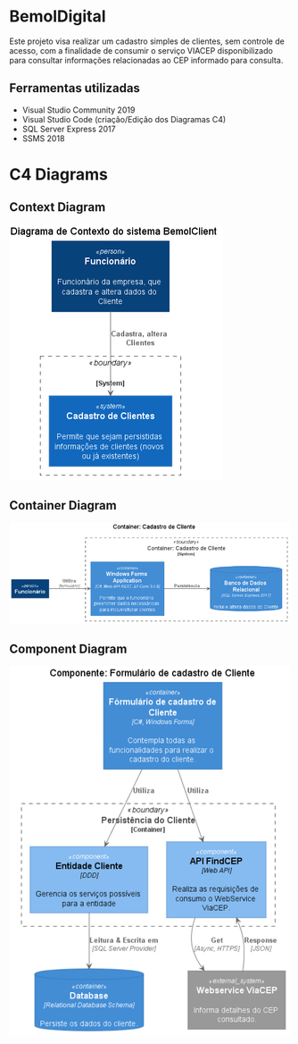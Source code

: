 # BemolDigital

Este projeto visa realizar um cadastro simples de clientes, sem controle de acesso, com a finalidade de consumir o serviço  VIACEP disponibilizado para consultar informações relacionadas ao CEP informado para consulta.

## Ferramentas utilizadas

- Visual Studio Community 2019
- Visual Studio Code (criação/Edição dos Diagramas C4)
- SQL Server Express 2017
- SSMS 2018


# C4 Diagrams


## Context Diagram

![context diagram](https://github.com/DuarteAmorim/BemolDigital/blob/master/BemolClient/DiagramasC4/imagens/Context_Diagram_C4_BemolDigital.png)

## Container Diagram

![container diagram](https://github.com/DuarteAmorim/BemolDigital/blob/master/BemolClient/DiagramasC4/imagens/Container_Diagram_C4_BemolDigital.png)

## Component Diagram

![component diagram](https://github.com/DuarteAmorim/BemolDigital/blob/master/BemolClient/DiagramasC4/imagens/Component_Diagram_C4_BemolDigital.png)
